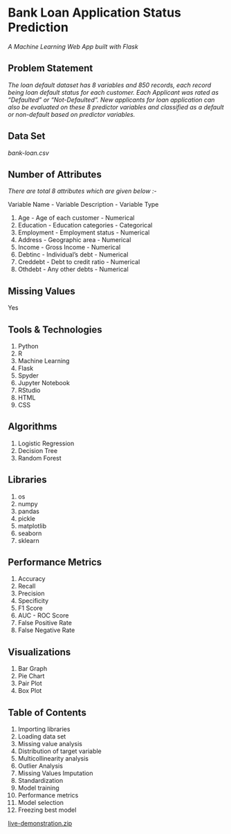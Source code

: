 # Bank Loan Application Status Prediction

*A Machine Learning Web App built with Flask*

## Problem Statement
*The loan default dataset has 8 variables and 850 records, each record being loan default status for each customer. Each Applicant was rated as “Defaulted” or “Not-Defaulted”. New applicants for loan application can also be evaluated on these 8 predictor variables and classified as a default or non-default based on predictor variables.*

## Data Set
*bank-loan.csv*

## Number of Attributes
*There are total 8 attributes which are given below :-*

   Variable Name - Variable Description - Variable Type
1. Age           - Age of each customer - Numerical
2. Education     - Education categories - Categorical
3. Employment    - Employment status    - Numerical
4. Address       - Geographic area      - Numerical
5. Income        - Gross Income         - Numerical
6. Debtinc       - Individual’s debt    - Numerical
7. Creddebt      - Debt to credit ratio - Numerical
8. Othdebt       - Any other debts      - Numerical

## Missing Values
Yes

## Tools & Technologies
1. Python
2. R
3. Machine Learning
4. Flask
5. Spyder
6. Jupyter Notebook
7. RStudio
8. HTML
9. CSS

## Algorithms
1. Logistic Regression
2. Decision Tree
3. Random Forest

## Libraries
1. os
2. numpy
3. pandas
4. pickle
5. matplotlib
6. seaborn
7. sklearn

## Performance Metrics
1. Accuracy
2. Recall
3. Precision
4. Specificity
5. F1 Score
6. AUC - ROC Score
7. False Positive Rate
8. False Negative Rate

## Visualizations
1. Bar Graph
2. Pie Chart
3. Pair Plot
4. Box Plot

## Table of Contents
1.  Importing libraries
2.  Loading data set
3.  Missing value analysis
4.  Distribution of target variable
5.  Multicollinearity analysis
6.  Outlier Analysis
7.  Missing Values Imputation
8.  Standardization
9.  Model training
10. Performance metrics
11. Model selection
12. Freezing best model

[live-demonstration.zip](https://github.com/shubh-cse/Bank-Loan-Application-Status-Prediction/files/4952064/live-demonstration.zip)
